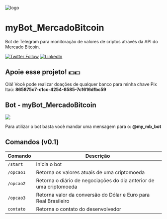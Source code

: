 ![logo](https://user-images.githubusercontent.com/40063504/160647493-057abc2c-12a3-4b25-91d5-20484834bd85.svg)


# myBot_MercadoBitcoin
Bot de Telegram para monitoração de valores de criptos através da API do Mercado Bitcoin.
   
[![Twitter Follow](https://img.shields.io/twitter/follow/vmeazevedo.svg?style=social)](https://twitter.com/vmeazevedo) [![LinkedIn](https://img.shields.io/badge/LinkedIn-Vinícius_Azevedo%20-blue)](https://www.linkedin.com/in/vin%C3%ADcius-azevedo-45180ab2/)



## Apoie esse projeto! 💵💵
Olá!
Você pode realizar doações de qualquer banco para minha chave Pix Itaú: **865875c7-c1cc-4254-8585-7c1616dfbc59**


## Bot - myBot_MercadoBitcoin
<img src="https://img.shields.io/badge/Telegram-2CA5E0?style=for-the-badge&logo=telegram&logoColor=white">

Para utilizar o bot basta você mandar uma mensagem para o: **@my_mb_bot**


## Comandos (v0.1) #

| Comando | Descrição |
| ------- | --------- |
| `/start` | Inicia o bot |
| `/opcao1` | Retorna os valores atuais de uma criptomoeda |
| `/opcao2` | Retorna o diário de negociações do dia anterior de uma criptomoeda |
| `/opcao3` | Retorna valor da conversão do Dólar e Euro para Real Brasileiro |
| `contato` | Retorna o contato do desenvolvedor |
